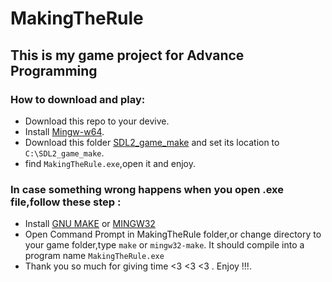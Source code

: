 # MakingTheRule
<h2> This is my game project for Advance Programming </h2>

<h3> How to download and play: </h3>

- Download this repo to your devive.
- Install [Mingw-w64](https://sourceforge.net/projects/mingw-w64/files/).
- Download this folder [SDL2_game_make](https://drive.google.com/drive/folders/1U3oIl836MmgjesDB2tZyPcEvnuGznuQe?usp=share_link) and set its location to `C:\SDL2_game_make`.
- find `MakingTheRule.exe`,open it and enjoy.
<h3> In case something wrong happens when you open .exe file,follow these step : </h3>

- Install [GNU MAKE](https://stackoverflow.com/questions/32127524/how-to-install-and-use-make-in-windows) or [MINGW32](https://sourceforge.net/projects/mingw/files/MinGW/Extension/make/mingw32-make-3.80-3/) 
- Open Command Prompt in MakingTheRule folder,or change directory to your game folder,type `make` or `mingw32-make`. It should compile into a program name `MakingTheRule.exe`
- Thank you so much for giving time <3 <3 <3 . Enjoy !!!.
